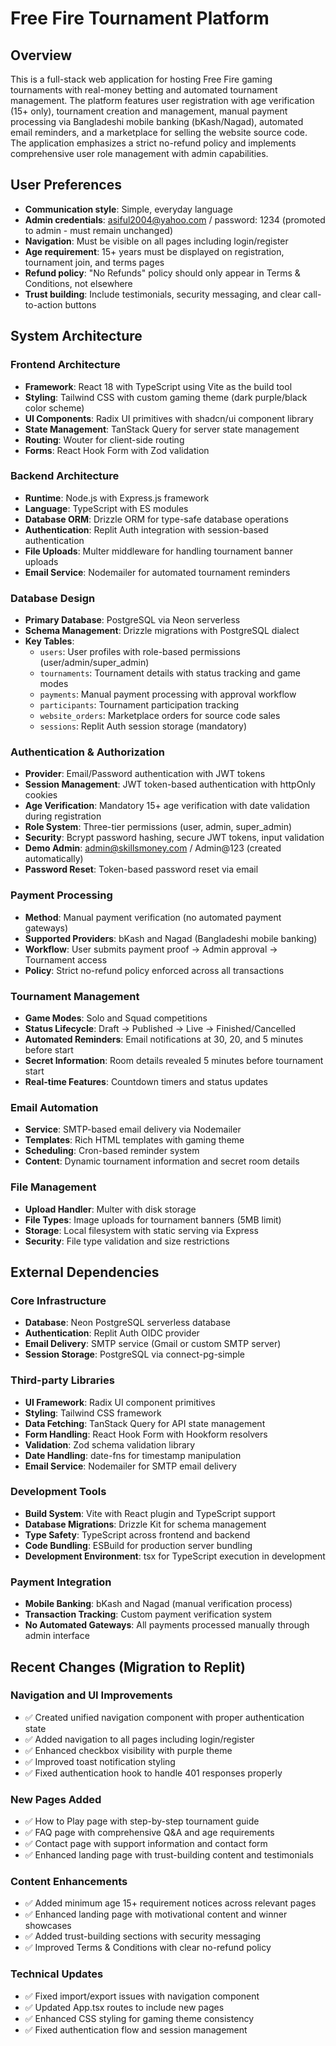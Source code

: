 # Free Fire Tournament Platform

## Overview

This is a full-stack web application for hosting Free Fire gaming tournaments with real-money betting and automated tournament management. The platform features user registration with age verification (15+ only), tournament creation and management, manual payment processing via Bangladeshi mobile banking (bKash/Nagad), automated email reminders, and a marketplace for selling the website source code. The application emphasizes a strict no-refund policy and implements comprehensive user role management with admin capabilities.

## User Preferences

- **Communication style**: Simple, everyday language
- **Admin credentials**: asiful2004@yahoo.com / password: 1234 (promoted to admin - must remain unchanged)
- **Navigation**: Must be visible on all pages including login/register
- **Age requirement**: 15+ years must be displayed on registration, tournament join, and terms pages
- **Refund policy**: "No Refunds" policy should only appear in Terms & Conditions, not elsewhere
- **Trust building**: Include testimonials, security messaging, and clear call-to-action buttons

## System Architecture

### Frontend Architecture
- **Framework**: React 18 with TypeScript using Vite as the build tool
- **Styling**: Tailwind CSS with custom gaming theme (dark purple/black color scheme)
- **UI Components**: Radix UI primitives with shadcn/ui component library
- **State Management**: TanStack Query for server state management
- **Routing**: Wouter for client-side routing
- **Forms**: React Hook Form with Zod validation

### Backend Architecture
- **Runtime**: Node.js with Express.js framework
- **Language**: TypeScript with ES modules
- **Database ORM**: Drizzle ORM for type-safe database operations
- **Authentication**: Replit Auth integration with session-based authentication
- **File Uploads**: Multer middleware for handling tournament banner uploads
- **Email Service**: Nodemailer for automated tournament reminders

### Database Design
- **Primary Database**: PostgreSQL via Neon serverless
- **Schema Management**: Drizzle migrations with PostgreSQL dialect
- **Key Tables**:
  - `users`: User profiles with role-based permissions (user/admin/super_admin)
  - `tournaments`: Tournament details with status tracking and game modes
  - `payments`: Manual payment processing with approval workflow
  - `participants`: Tournament participation tracking
  - `website_orders`: Marketplace orders for source code sales
  - `sessions`: Replit Auth session storage (mandatory)

### Authentication & Authorization
- **Provider**: Email/Password authentication with JWT tokens
- **Session Management**: JWT token-based authentication with httpOnly cookies
- **Age Verification**: Mandatory 15+ age verification with date validation during registration
- **Role System**: Three-tier permissions (user, admin, super_admin)
- **Security**: Bcrypt password hashing, secure JWT tokens, input validation
- **Demo Admin**: admin@skillsmoney.com / Admin@123 (created automatically)
- **Password Reset**: Token-based password reset via email

### Payment Processing
- **Method**: Manual payment verification (no automated payment gateways)
- **Supported Providers**: bKash and Nagad (Bangladeshi mobile banking)
- **Workflow**: User submits payment proof → Admin approval → Tournament access
- **Policy**: Strict no-refund policy enforced across all transactions

### Tournament Management
- **Game Modes**: Solo and Squad competitions
- **Status Lifecycle**: Draft → Published → Live → Finished/Cancelled
- **Automated Reminders**: Email notifications at 30, 20, and 5 minutes before start
- **Secret Information**: Room details revealed 5 minutes before tournament start
- **Real-time Features**: Countdown timers and status updates

### Email Automation
- **Service**: SMTP-based email delivery via Nodemailer
- **Templates**: Rich HTML templates with gaming theme
- **Scheduling**: Cron-based reminder system
- **Content**: Dynamic tournament information and secret room details

### File Management
- **Upload Handler**: Multer with disk storage
- **File Types**: Image uploads for tournament banners (5MB limit)
- **Storage**: Local filesystem with static serving via Express
- **Security**: File type validation and size restrictions

## External Dependencies

### Core Infrastructure
- **Database**: Neon PostgreSQL serverless database
- **Authentication**: Replit Auth OIDC provider
- **Email Delivery**: SMTP service (Gmail or custom SMTP server)
- **Session Storage**: PostgreSQL via connect-pg-simple

### Third-party Libraries
- **UI Framework**: Radix UI component primitives
- **Styling**: Tailwind CSS framework
- **Data Fetching**: TanStack Query for API state management
- **Form Handling**: React Hook Form with Hookform resolvers
- **Validation**: Zod schema validation library
- **Date Handling**: date-fns for timestamp manipulation
- **Email Service**: Nodemailer for SMTP email delivery

### Development Tools
- **Build System**: Vite with React plugin and TypeScript support
- **Database Migrations**: Drizzle Kit for schema management
- **Type Safety**: TypeScript across frontend and backend
- **Code Bundling**: ESBuild for production server bundling
- **Development Environment**: tsx for TypeScript execution in development

### Payment Integration
- **Mobile Banking**: bKash and Nagad (manual verification process)
- **Transaction Tracking**: Custom payment verification system
- **No Automated Gateways**: All payments processed manually through admin interface

## Recent Changes (Migration to Replit)

### Navigation and UI Improvements
- ✅ Created unified navigation component with proper authentication state
- ✅ Added navigation to all pages including login/register
- ✅ Enhanced checkbox visibility with purple theme
- ✅ Improved toast notification styling
- ✅ Fixed authentication hook to handle 401 responses properly

### New Pages Added
- ✅ How to Play page with step-by-step tournament guide
- ✅ FAQ page with comprehensive Q&A and age requirements
- ✅ Contact page with support information and contact form
- ✅ Enhanced landing page with trust-building content and testimonials

### Content Enhancements
- ✅ Added minimum age 15+ requirement notices across relevant pages
- ✅ Enhanced landing page with motivational content and winner showcases
- ✅ Added trust-building sections with security messaging
- ✅ Improved Terms & Conditions with clear no-refund policy

### Technical Updates
- ✅ Fixed import/export issues with navigation component
- ✅ Updated App.tsx routes to include new pages
- ✅ Enhanced CSS styling for gaming theme consistency
- ✅ Fixed authentication flow and session management